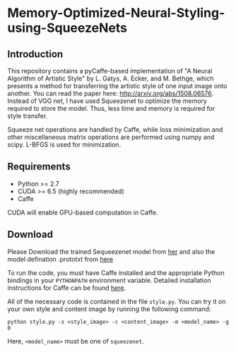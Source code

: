 # Memory-Optimized-Neural-Styling-using-SqueezeNets

## Introduction

This repository contains a pyCaffe-based implementation of "A Neural Algorithm of Artistic Style" by L. Gatys, A. Ecker, and M. Bethge, which presents a method for transferring the artistic style of one input image onto another. You can read the paper here: http://arxiv.org/abs/1508.06576. Instead of VGG net, I have used Squeezenet to optimize the memory required to store the model. Thus, less time and memory is required for style transfer. 

Squeeze net operations are handled by Caffe, while loss minimization and other miscellaneous matrix operations are performed using numpy and scipy. L-BFGS is used for minimization.

## Requirements

 - Python >= 2.7
 - CUDA >= 6.5 (highly recommended)
 - Caffe

CUDA will enable GPU-based computation in Caffe.

## Download

Please Download the trained Sequeezenet model from [her](https://github.com/DeepScale/SqueezeNet/blob/master/SqueezeNet_v1.0/squeezenet_v1.0.caffemodel) and also the model defination .prototxt from [here](https://github.com/DeepScale/SqueezeNet/blob/master/SqueezeNet_v1.0/deply.prototxt)

To run the code, you must have Caffe installed and the appropriate Python bindings in your `PYTHONPATH` environment variable. Detailed installation instructions for Caffe can be found [here](http://caffe.berkeleyvision.org/installation.html).

All of the necessary code is contained in the file `style.py`. You can try it on your own style and content image by running the following command:

```
python style.py -s <style_image> -c <content_image> -m <model_name> -g 0
```
Here, `<model_name>` must be one of `squeezenet`.
